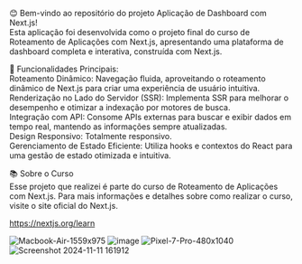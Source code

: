 😊 Bem-vindo ao repositório do projeto Aplicação de Dashboard com Next.js! <br>
Esta aplicação foi desenvolvida como o projeto final do curso de Roteamento de Aplicações com Next.js, apresentando uma plataforma de dashboard completa e interativa, construída com Next.js.

🚀 Funcionalidades Principais: <br>
Roteamento Dinâmico: Navegação fluida, aproveitando o roteamento dinâmico de Next.js para criar uma experiência de usuário intuitiva.<br>
Renderização no Lado do Servidor (SSR): Implementa SSR para melhorar o desempenho e otimizar a indexação por motores de busca.<br>
Integração com API: Consome APIs externas para buscar e exibir dados em tempo real, mantendo as informações sempre atualizadas.<br>
Design Responsivo: Totalmente responsivo.<br>
Gerenciamento de Estado Eficiente: Utiliza hooks e contextos do React para uma gestão de estado otimizada e intuitiva.<br>

📚 Sobre o Curso<br>
Esse projeto que realizei é parte do curso de Roteamento de Aplicações com Next.js. Para mais informações e detalhes sobre como realizar o curso, visite o site oficial do Next.js.

https://nextjs.org/learn

![Macbook-Air-1559x975](https://github.com/user-attachments/assets/cf1d1ca7-6ef2-4cef-bbc9-7149a30e134e)
![image](https://github.com/user-attachments/assets/2437bdd8-bed6-41b1-806d-04e1a9759985)
![Pixel-7-Pro-480x1040](https://github.com/user-attachments/assets/45700556-bd13-498e-bf4d-7f07204e59df)
![Screenshot 2024-11-11 161912](https://github.com/user-attachments/assets/ffa33a58-c834-42af-afd3-de1fe1d5fafb)



